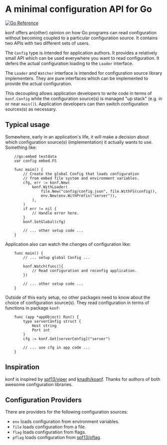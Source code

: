 # A minimal configuration API for Go

[![Go Reference](https://pkg.go.dev/badge/github.com/ktong/konf.svg)](https://pkg.go.dev/github.com/ktong/konf)

konf offers an(other) opinion on how Go programs can read configuration without
becoming coupled to a particular configuration source. It contains two APIs with two
different sets of users.

The `Config` type is intended for application authors. It provides a relatively
small API which can be used everywhere you want to read configuration.
It defers the actual configuration loading to the `Loader` interface.

The `Loader` and `Watcher` interface is intended for configuration source library implementers.
They are pure interfaces which can be implemented to provide the actual configuration.

This decoupling allows application developers to write code in terms of `konf.Config`
while the configuration source(s) is managed "up stack" (e.g. in or near `main()`).
Application developers can then switch configuration sources(s) as necessary.

## Typical usage

Somewhere, early in an application's life, it will make a decision about which
configuration source(s) (implementation) it actually wants to use. Something like:

```
    //go:embed testdata
    var config embed.FS

    func main() {
        // Create the global Config that loads configuration
        // from embed file system and environment variables.
        cfg, err := konf.New(
            konf.WithLoader(
                file.New("config/config.json", file.WithFS(config)),
                env.New(env.WithPrefix("server")),
            ),
        )
        if err != nil {
            // Handle error here.
        }
        konf.SetGlobal(cfg)

        // ... other setup code ...
    }
```

Application also can watch the changes of configuration like:

```
    func main() {
        // ... setup global Config ...

        konf.Watch(func(){
            // Read configuration and reconfig application.
        })

        // ... other setup code ...
    }
```

Outside of this early setup, no other packages need to know about the choice of
configuration source(s). They read configuration in terms of functions in package `konf`:

```
    func (app *appObject) Run() {
        type serverConfig struct {
            Host string
            Port int
        }
        cfg := konf.Get[serverConfig]("server")

        // ... use cfg in app code ...
    }
```

## Inspiration

konf is inspired by [spf13/viper](https://github.com/spf13/viper) and
[knadh/koanf](https://github.com/knadh/koanf).
Thanks for authors of both awesome configuration libraries.

## Configuration Providers

There are providers for the following configuration sources:

- `env` loads configuration from environment variables.
- `file` loads configuration from a file.
- `flag` loads configuration from flags.
- `pflag` loads configuration from [spf13/pflag](https://github.com/spf13/pflag).
